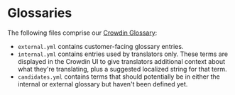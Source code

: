 # Glossaries

The following files comprise our [Crowdin Glossary](https://support.crowdin.com/glossary/):

* `external.yml` contains customer-facing glossary entries.
* `internal.yml` contains entries used by translators only. These terms are displayed in the Crowdin UI to give translators additional context about what they're translating, plus a suggested localized string for that term.
* `candidates.yml` contains terms that should potentially be in either the internal or external glossary but haven't been defined yet.
